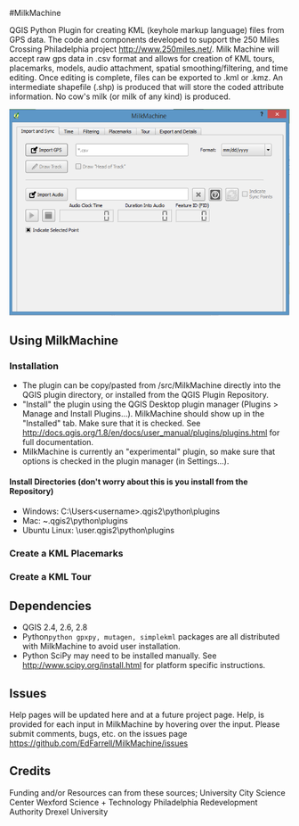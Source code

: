 #MilkMachine

QGIS Python Plugin for creating KML (keyhole markup language) files from GPS data. The code and components developed to support the 250 Miles Crossing Philadelphia project
http://www.250miles.net/. Milk Machine will accept raw gps data in .csv format and allows for creation of KML tours, placemarks, models, audio attachment,
spatial smoothing/filtering, and time editing. Once editing is complete, files can be exported to .kml or .kmz. An intermediate shapefile (.shp) is 
produced that will store the coded attribute information. No cow's milk (or milk of any kind) is produced.

![MM Image](https://github.com/EdFarrell/MilkMachine/blob/master/dist/images/mm_image1.PNG "image 1")

## Using MilkMachine

### Installation
- The plugin can be copy/pasted from /src/MilkMachine directly into the QGIS plugin directory, or installed from the QGIS Plugin Repository.
- "Install" the plugin using the QGIS Desktop plugin manager (Plugins > Manage and Install Plugins...). MilkMachine should show up in the "Installed"
tab. Make sure that it is checked. See http://docs.qgis.org/1.8/en/docs/user_manual/plugins/plugins.html for full documentation.
- MilkMachine is currently an "experimental" plugin, so make sure that options is checked in the plugin manager (in Settings...).

#### Install Directories (don't worry about this is you install from the Repository)
- Windows: C:\Users\<username>\.qgis2\python\plugins
- Mac: ~\.qgis2\python\plugins
- Ubuntu Linux: \user\.qgis2\python\plugins

### Create a KML Placemarks

### Create a KML Tour

## Dependencies

- QGIS 2.4, 2.6, 2.8
- Python```python gpxpy, mutagen, simplekml``` packages are all distributed with MilkMachine to avoid user installation.
- Python SciPy may need to be installed manually. See http://www.scipy.org/install.html for platform specific instructions. 

## Issues
Help pages will be updated here and at a future project page. Help, is provided for each input in MilkMachine by hovering over the input.
Please submit comments, bugs, etc. on the issues page https://github.com/EdFarrell/MilkMachine/issues

## Credits
Funding and/or Resources can from these sources;
University City Science Center
Wexford Science + Technology
Philadelphia Redevelopment Authority
Drexel University



